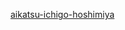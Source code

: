 [aikatsu-ichigo-hoshimiya](https://github.com/84chain/aikatsu/assets/74632866/0d4ed67a-fad9-4a70-a7c0-8499cb3c45a3)

